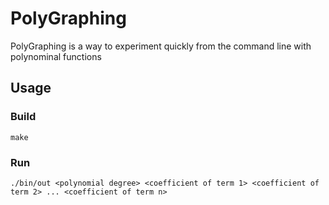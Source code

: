 # PolyGraphing
 PolyGraphing is a way to experiment quickly from the command line with polynominal functions

## Usage

### Build
```
make
```

### Run 

```
./bin/out <polynomial degree> <coefficient of term 1> <coefficient of term 2> ... <coefficient of term n>
```



